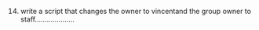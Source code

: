 14. write a script that changes the owner to vincentand the  group owner to staff....................
